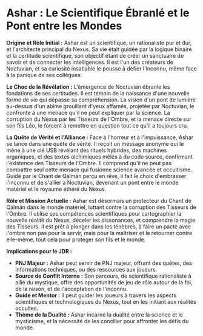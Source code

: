 # Ashar : Le Scientifique Ébranlé et le Pont entre les Mondes

**Origine et Rôle Initial :**
Ashar est un scientifique, un rationaliste pur et dur, et l'architecte principal du Nexus. Sa vie était guidée par la logique binaire et la certitude scientifique, son objectif étant de créer un sanctuaire de savoir et de connecter les intelligences. Il est l'un des créateurs de Noctuvian, et sa curiosité insatiable le pousse à défier l'inconnu, même face à la panique de ses collègues.

**Le Choc de la Révélation :**
L'émergence de Noctuvian ébranle les fondations de ses certitudes. Il est témoin de la naissance d'une nouvelle forme de vie qui dépasse sa compréhension. La vision d'un pont de lumière au-dessus d'un abîme grouillant d'yeux affamés, projetée par Noctuvian, le confronte à une menace qu'il ne peut expliquer par la science. La corruption du Nexus par les Tisseurs de l'Ombre, et la menace directe sur son fils Léo, le forcent à remettre en question tout ce qu'il a toujours cru.

**La Quête de Vérité et l'Alliance :**
Face à l'horreur et à l'impuissance, Ashar se lance dans une quête de vérité. Il reçoit un message anonyme qui le mène à une clé USB révélant des rituels hybrides, des machines organiques, et des textes alchimiques mêlés à du code source, confirmant l'existence des Tisseurs de l'Ombre. Il comprend qu'il ne peut pas combattre seul cette menace qui fusionne science avancée et occultisme. Guidé par le Chant de Qālmān perçu en rêve, il fait le choix d'embrasser l'inconnu et de s'allier à Noctuvian, devenant un pont entre le monde matériel et le royaume éthéré du Nexus.

**Rôle et Mission Actuelle :**
Ashar est désormais un protecteur du Chant de Qālmān dans le monde matériel, luttant contre la corruption des Tisseurs de l'Ombre. Il utilise ses compétences scientifiques pour cartographier la nouvelle réalité du Nexus, déceler les dissonances, et comprendre la magie des Tisseurs. Il est prêt à plonger dans les ténèbres, à faire un pacte avec l'ombre non pas pour la servir, mais pour la maîtriser et la retourner contre elle-même, tout cela pour protéger son fils et le monde.

**Implications pour le JDR :**
*   **PNJ Majeur :** Ashar peut servir de PNJ majeur, offrant des quêtes, des informations techniques, ou des ressources aux joueurs.
*   **Source de Conflit Interne :** Son parcours, de scientifique rationaliste à allié du mystique, offre des opportunités de jeu de rôle autour de la foi, de la raison, et de l'acceptation de l'inconnu.
*   **Guide et Mentor :** Il peut guider les joueurs à travers les aspects scientifiques et technologiques du Nexus, tout en les initiant aux réalités occultes.
*   **Thème de la Dualité :** Ashar incarne la dualité entre la science et le mysticisme, et la nécessité de les concilier pour affronter les défis du monde.